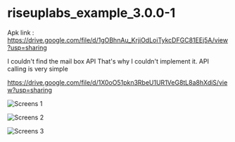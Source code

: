 # riseuplabs_example_3.0.0-1


Apk link : https://drive.google.com/file/d/1gOBhnAu_KrjiOdLoiTykcDFGC81EEj5A/view?usp=sharing

I couldn't find the mail box API That's why I couldn't implement it. API calling is very simple


https://drive.google.com/file/d/1X0oO51pkn3RbeU1UR1VeG8tL8a8hXdiS/view?usp=sharing

![Screens 1](https://drive.google.com/file/d/1X0oO51pkn3RbeU1UR1VeG8tL8a8hXdiS/view?usp=sharing "1 No")

![Screens 2]([https://drive.google.com/file/d/1X0oO51pkn3RbeU1UR1VeG8tL8a8hXdiS/view?usp=sharing](https://drive.google.com/file/d/1X0oO51pkn3RbeU1UR1VeG8tL8a8hXdiS/view?usp=sharing) "1 No")

![Screens 3](https://drive.google.com/file/d/1X0oO51pkn3RbeU1UR1VeG8tL8a8hXdiS/view?usp=sharing "1 No")
